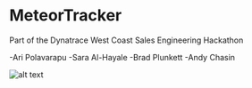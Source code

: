 # MeteorTracker
Part of the Dynatrace West Coast Sales Engineering Hackathon

-Ari Polavarapu
-Sara Al-Hayale
-Brad Plunkett
-Andy Chasin

![alt text](https://media.istockphoto.com/photos/comet-an-asteroid-a-meteorite-falls-to-the-ground-against-a-starry-picture-id1073058750?k=20&m=1073058750&s=612x612&w=0&h=M1yx0G5R-5vBaXWmEcVIFMgJVR6ZVDiLGkoVDATlL0Y=)

